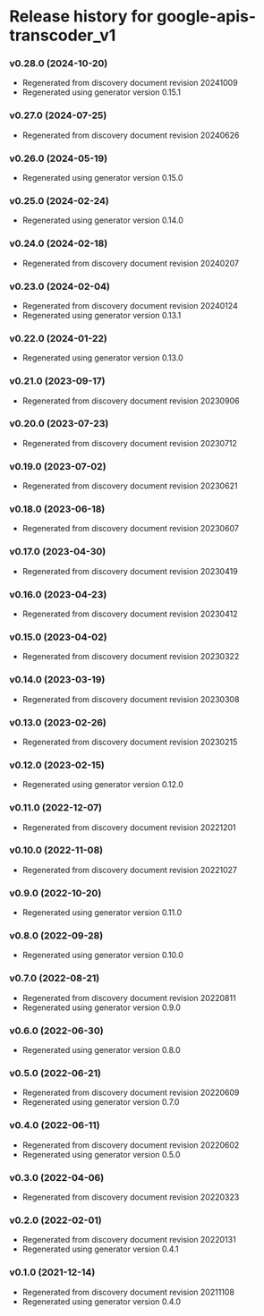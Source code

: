 # Release history for google-apis-transcoder_v1

### v0.28.0 (2024-10-20)

* Regenerated from discovery document revision 20241009
* Regenerated using generator version 0.15.1

### v0.27.0 (2024-07-25)

* Regenerated from discovery document revision 20240626

### v0.26.0 (2024-05-19)

* Regenerated using generator version 0.15.0

### v0.25.0 (2024-02-24)

* Regenerated using generator version 0.14.0

### v0.24.0 (2024-02-18)

* Regenerated from discovery document revision 20240207

### v0.23.0 (2024-02-04)

* Regenerated from discovery document revision 20240124
* Regenerated using generator version 0.13.1

### v0.22.0 (2024-01-22)

* Regenerated using generator version 0.13.0

### v0.21.0 (2023-09-17)

* Regenerated from discovery document revision 20230906

### v0.20.0 (2023-07-23)

* Regenerated from discovery document revision 20230712

### v0.19.0 (2023-07-02)

* Regenerated from discovery document revision 20230621

### v0.18.0 (2023-06-18)

* Regenerated from discovery document revision 20230607

### v0.17.0 (2023-04-30)

* Regenerated from discovery document revision 20230419

### v0.16.0 (2023-04-23)

* Regenerated from discovery document revision 20230412

### v0.15.0 (2023-04-02)

* Regenerated from discovery document revision 20230322

### v0.14.0 (2023-03-19)

* Regenerated from discovery document revision 20230308

### v0.13.0 (2023-02-26)

* Regenerated from discovery document revision 20230215

### v0.12.0 (2023-02-15)

* Regenerated using generator version 0.12.0

### v0.11.0 (2022-12-07)

* Regenerated from discovery document revision 20221201

### v0.10.0 (2022-11-08)

* Regenerated from discovery document revision 20221027

### v0.9.0 (2022-10-20)

* Regenerated using generator version 0.11.0

### v0.8.0 (2022-09-28)

* Regenerated using generator version 0.10.0

### v0.7.0 (2022-08-21)

* Regenerated from discovery document revision 20220811
* Regenerated using generator version 0.9.0

### v0.6.0 (2022-06-30)

* Regenerated using generator version 0.8.0

### v0.5.0 (2022-06-21)

* Regenerated from discovery document revision 20220609
* Regenerated using generator version 0.7.0

### v0.4.0 (2022-06-11)

* Regenerated from discovery document revision 20220602
* Regenerated using generator version 0.5.0

### v0.3.0 (2022-04-06)

* Regenerated from discovery document revision 20220323

### v0.2.0 (2022-02-01)

* Regenerated from discovery document revision 20220131
* Regenerated using generator version 0.4.1

### v0.1.0 (2021-12-14)

* Regenerated from discovery document revision 20211108
* Regenerated using generator version 0.4.0

